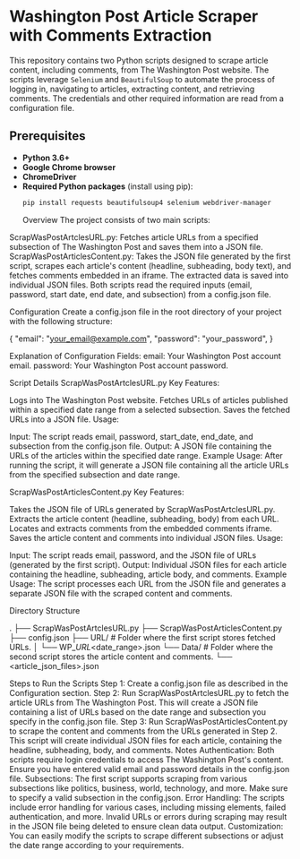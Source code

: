 # Washington Post Article Scraper with Comments Extraction

This repository contains two Python scripts designed to scrape article content, including comments, from The Washington Post website. The scripts leverage `Selenium` and `BeautifulSoup` to automate the process of logging in, navigating to articles, extracting content, and retrieving comments. The credentials and other required information are read from a configuration file.

## Prerequisites

- **Python 3.6+**
- **Google Chrome browser**
- **ChromeDriver**
- **Required Python packages** (install using pip):
  ```bash
  pip install requests beautifulsoup4 selenium webdriver-manager
  ```
  Overview
  The project consists of two main scripts:

ScrapWasPostArtclesURL.py: Fetches article URLs from a specified subsection of The Washington Post and saves them into a JSON file.
ScrapWasPostArticlesContent.py: Takes the JSON file generated by the first script, scrapes each article's content (headline, subheading, body text), and fetches comments embedded in an iframe. The extracted data is saved into individual JSON files.
Both scripts read the required inputs (email, password, start date, end date, and subsection) from a config.json file.

Configuration
Create a config.json file in the root directory of your project with the following structure:


{
"email": "your_email@example.com",
"password": "your_password",
}

Explanation of Configuration Fields:
email: Your Washington Post account email.
password: Your Washington Post account password.

Script Details
ScrapWasPostArtclesURL.py
Key Features:

Logs into The Washington Post website.
Fetches URLs of articles published within a specified date range from a selected subsection.
Saves the fetched URLs into a JSON file.
Usage:

Input: The script reads email, password, start_date, end_date, and subsection from the config.json file.
Output: A JSON file containing the URLs of the articles within the specified date range.
Example Usage:
After running the script, it will generate a JSON file containing all the article URLs from the specified subsection and date range.

ScrapWasPostArticlesContent.py
Key Features:

Takes the JSON file of URLs generated by ScrapWasPostArtclesURL.py.
Extracts the article content (headline, subheading, body) from each URL.
Locates and extracts comments from the embedded comments iframe.
Saves the article content and comments into individual JSON files.
Usage:

Input: The script reads email, password, and the JSON file of URLs (generated by the first script).
Output: Individual JSON files for each article containing the headline, subheading, article body, and comments.
Example Usage:
The script processes each URL from the JSON file and generates a separate JSON file with the scraped content and comments.

Directory Structure

.
├── ScrapWasPostArtclesURL.py
├── ScrapWasPostArticlesContent.py
├── config.json
├── URL/  # Folder where the first script stores fetched URLs.
│   └── WP_<subsection>_URL_<date_range>.json
└── Data/  # Folder where the second script stores the article content and comments.
    └── <article_json_files>.json


Steps to Run the Scripts
Step 1: Create a config.json file as described in the Configuration section.
Step 2: Run ScrapWasPostArtclesURL.py to fetch the article URLs from The Washington Post.
This will create a JSON file containing a list of URLs based on the date range and subsection you specify in the config.json file.
Step 3: Run ScrapWasPostArticlesContent.py to scrape the content and comments from the URLs generated in Step 2.
This script will create individual JSON files for each article, containing the headline, subheading, body, and comments.
Notes
Authentication: Both scripts require login credentials to access The Washington Post's content. Ensure you have entered valid email and password details in the config.json file.
Subsections: The first script supports scraping from various subsections like politics, business, world, technology, and more. Make sure to specify a valid subsection in the config.json.
Error Handling: The scripts include error handling for various cases, including missing elements, failed authentication, and more. Invalid URLs or errors during scraping may result in the JSON file being deleted to ensure clean data output.
Customization: You can easily modify the scripts to scrape different subsections or adjust the date range according to your requirements.
